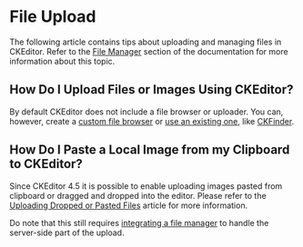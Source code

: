 <!--
Copyright (c) 2003-2016, CKSource - Frederico Knabben. All rights reserved.
For licensing, see LICENSE.md.
-->

# File Upload

The following article contains tips about uploading and managing files in CKEditor. Refer to the [File Manager](#!/guide/dev_file_browse_upload) section of the documentation for more information about this topic.


## How Do I Upload Files or Images Using CKEditor?

By default CKEditor does not include a file browser or uploader. You can, however, create a [custom file browser](#!/guide/dev_file_browser_api) or [use an existing one](#!/guide/dev_file_browse_upload), like [CKFinder](https://cksource.com/ckfinder).


## How Do I Paste a Local Image from my Clipboard to CKEditor?

Since CKEditor 4.5 it is possible to enable uploading images pasted from clipboard or dragged and dropped into the editor. Please refer to the [Uploading Dropped or Pasted Files](#!/guide/dev_file_upload) article for more information.

Do note that this still requires [integrating a file manager](#!/guide/dev_file_browse_upload) to handle the server-side part of the upload.  